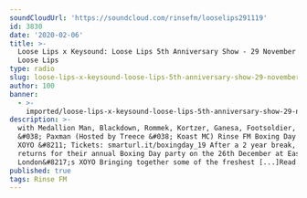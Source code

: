 ```yaml
---
soundCloudUrl: 'https://soundcloud.com/rinsefm/looselips291119'
id: 3830
date: '2020-02-06'
title: >-
  Loose Lips x Keysound: Loose Lips 5th Anniversary Show - 29 November 2019 -
  Loose Lips
type: radio
slug: loose-lips-x-keysound-loose-lips-5th-anniversary-show-29-november-2019
author: 100
banner:
  - >-
    imported/loose-lips-x-keysound-loose-lips-5th-anniversary-show-29-november-2019/image3830.jpeg
description: >-
  with Medallion Man, Blackdown, Rommek, Kortzer, Ganesa, Footsoldier, T-Scale
  &#038; Paxman (Hosted by Treece &#038; Koast MC) Rinse FM Boxing Day 2019 @
  XOYO &#8211; Tickets: smarturl.it/boxingday_19 After a 2 year break, Rinse FM
  returns for their annual Boxing Day party on the 26th December at East
  London&#8217;s XOYO Bringing together some of the freshest [...]Read More...
published: true
tags: Rinse FM
---
```

